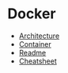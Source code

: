 # Docker 
- [Architecture](architecture.md)
- [Container](container.md)
- [Readme](readme.md)
- [Cheatsheet](cheatsheet.md)